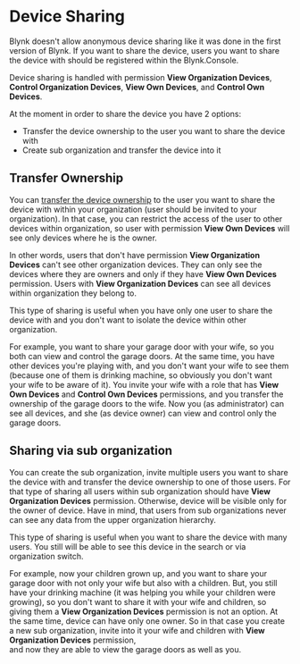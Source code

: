 # Device Sharing

Blynk doesn't allow anonymous device sharing like it was done in the first version of Blynk.
If you want to share the device, users you want to share the device with should be registered within the Blynk.Console.

Device sharing is handled with permission **View Organization Devices**,
**Control Organization Devices**, **View Own Devices**, and **Control Own Devices**.

At the moment in order to share the device you have 2 options:

- Transfer the device ownership to the user you want to share the device with
- Create sub organization and transfer the device into it

## Transfer Ownership

You can [transfer the device ownership](actions-with-devices.md#device-transfer) to the user you want to share the device with within your organization
(user should be invited to your organization).
In that case, you can restrict the access of the user to other devices within organization, so user with permission
**View Own Devices** will see only devices where he is the owner.

In other words, users that don't have permission **View Organization Devices** can't see other organization devices.
They can only see the devices where they are owners and only if they have **View Own Devices** permission.
Users with **View Organization Devices** can see all devices within organization they belong to.

This type of sharing is useful when you have only one user to share the device with and you don't want to isolate 
the device within other organization.

For example, you want to share your garage door with your wife, so you both can view and control the garage doors.
At the same time, you have other devices you're playing with, and you don't want your wife to see them 
(because one of them is drinking machine, so obviously you don't want your wife to be aware of it).
You invite your wife with a role that has **View Own Devices** and **Control Own Devices** permissions, and you transfer 
the ownership of the garage doors to the wife.
Now you (as administrator) can see all devices, and she (as device owner) can view and control only the garage doors.

## Sharing via sub organization

You can create the sub organization, invite multiple users you want to share the device with and transfer the device ownership
to one of those users. For that type of sharing all users within sub organization should have **View Organization Devices** 
permission. Otherwise, device will be visible only for the owner of device.
Have in mind, that users from sub organizations never can see any data from the upper organization hierarchy.

This type of sharing is useful when you want to share the device with many users.
You still will be able to see this device in the search or via organization switch.

For example, now your children grown up, and you want to share your garage door with not only your wife but also with a children.
But, you still have your drinking machine (it was helping you while your children were growing), 
so you don't want to share it with your wife and children, so giving them a 
**View Organization Devices** permission is not an option. At the same time, device can have only one owner. So in that 
case you create a new sub organization, invite into it your wife and children with **View Organization Devices** permission,  
and now they are able to view the garage doors as well as you.